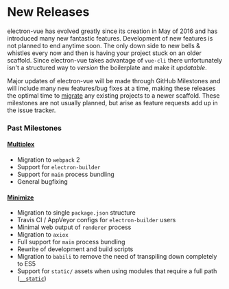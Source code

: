 # New Releases

electron-vue has evolved greatly since its creation in May of 2016 and has introduced many new fantastic features. Development of new features is not planned to end anytime soon. The only down side to new bells & whistles every now and then is having your project stuck on an older scaffold. Since electron-vue takes advantage of `vue-cli` there unfortunately isn't a structured way to _version_ the boilerplate and make it _updatable_.

Major updates of electron-vue will be made through GitHub Milestones and will include many new features/bug fixes at a time, making these releases the optimal time to [migrate](/migration-guide.md) any existing projects to a newer scaffold. These milestones are not usually planned, but arise as feature requests add up in the issue tracker.

### Past Milestones

#### [Multiplex](https://github.com/SimulatedGREG/electron-vue/milestone/1?closed=1)

* Migration to `webpack` 2
* Support for `electron-builder`
* Support for `main` process bundling
* General bugfixing

#### [Minimize](https://github.com/SimulatedGREG/electron-vue/issues/171)

* Migration to single `package.json` structure
* Travis CI / AppVeyor configs for `electron-builder` users
* Minimal web output of `renderer` process
* Migration to `axiox`
* Full support for `main` process bundling
* Rewrite of development and build scripts
* Migration to `babili` to remove the need of transpiling down completely to ES5
* Support for `static/` assets when using modules that require a full path \([`__static`](/using-static-assets.md)\)



